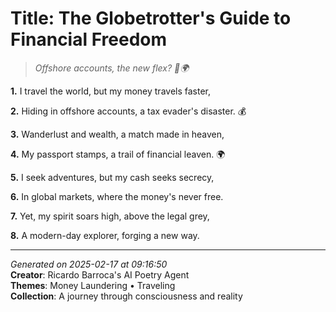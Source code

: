 # Title: The Globetrotter's Guide to Financial Freedom

> *Offshore accounts, the new flex? 💸🌍*

**1.** I travel the world, but my money travels faster,


**2.** Hiding in offshore accounts, a tax evader's disaster. 💰


**3.** Wanderlust and wealth, a match made in heaven,


**4.** My passport stamps, a trail of financial leaven. 🌍


**5.** I seek adventures, but my cash seeks secrecy,


**6.** In global markets, where the money's never free.


**7.** Yet, my spirit soars high, above the legal grey,


**8.** A modern-day explorer, forging a new way.



---

*Generated on 2025-02-17 at 09:16:50*  
**Creator**: Ricardo Barroca's AI Poetry Agent  
**Themes**: Money Laundering • Traveling  
**Collection**: A journey through consciousness and reality
